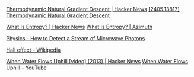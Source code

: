 
[Thermodynamic Natural Gradient Descent | Hacker News](https://news.ycombinator.com/item?id=40466826)
[[2405.13817] Thermodynamic Natural Gradient Descent](https://arxiv.org/abs/2405.13817)

[What Is Entropy? | Hacker News](https://news.ycombinator.com/item?id=41037981)
[What is Entropy? | Azimuth](https://johncarlosbaez.wordpress.com/2024/07/20/what-is-entropy/)

[Physics - How to Detect a Stream of Microwave Photons](https://physics.aps.org/articles/v17/127?_bhlid=fa6df4fb44ce81ebfd443499e456594b856d8eb6)

[Hall effect - Wikipedia](https://en.m.wikipedia.org/wiki/Hall_effect)

[When Water Flows Uphill [video] (2013) | Hacker News](https://news.ycombinator.com/item?id=40644605)
[When Water Flows Uphill - YouTube](https://www.youtube.com/watch?v=zzKgnNGqxMw)
